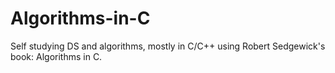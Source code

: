 # Algorithms-in-C
Self studying DS and algorithms, mostly in C/C++ using Robert Sedgewick's book: Algorithms in C.
